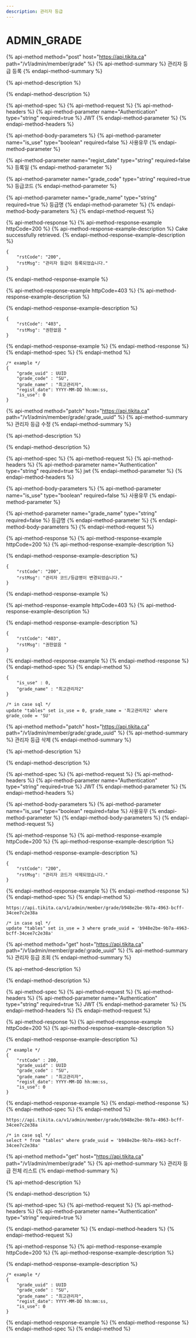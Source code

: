 ```yaml
---
description: 관리자 등급
---
```


# ADMIN\_GRADE

{% api-method method="post" host="https://api.tikita.ca" path="/v1/admin/member/grade" %}
{% api-method-summary %}
관리자 등급 등록 
{% endapi-method-summary %}

{% api-method-description %}

{% endapi-method-description %}

{% api-method-spec %}
{% api-method-request %}
{% api-method-headers %}
{% api-method-parameter name="Authentication" type="string" required=true %}
JWT
{% endapi-method-parameter %}
{% endapi-method-headers %}

{% api-method-body-parameters %}
{% api-method-parameter name="is\_use" type="boolean" required=false %}
사용유무 
{% endapi-method-parameter %}

{% api-method-parameter name="regist\_date" type="string" required=false %}
등록일 
{% endapi-method-parameter %}

{% api-method-parameter name="grade\_code" type="string" required=true %}
등급코드 
{% endapi-method-parameter %}

{% api-method-parameter name="grade\_name" type="string" required=true %}
등급명 
{% endapi-method-parameter %}
{% endapi-method-body-parameters %}
{% endapi-method-request %}

{% api-method-response %}
{% api-method-response-example httpCode=200 %}
{% api-method-response-example-description %}
Cake successfully retrieved.
{% endapi-method-response-example-description %}

```
{
    "rstCode": "200",
    "rstMsg": "관리자 등급이 등록되었습니다."
}
```
{% endapi-method-response-example %}

{% api-method-response-example httpCode=403 %}
{% api-method-response-example-description %}

{% endapi-method-response-example-description %}

```
{
    "rstCode": "403",
    "rstMsg": "권한없음 "
}
```
{% endapi-method-response-example %}
{% endapi-method-response %}
{% endapi-method-spec %}
{% endapi-method %}

```text
/* example */
{
    "grade_uuid" : UUID
    "grade_code" : "SU",
    "grade_name" : "최고관리자",
    "regist_date": YYYY-MM-DD hh:mm:ss,
    "is_use": 0
}
```

{% api-method method="patch" host="https://api.tikita.ca" path="/v1/admin/member/grade/:grade\_uuid" %}
{% api-method-summary %}
관리자 등급 수정 
{% endapi-method-summary %}

{% api-method-description %}

{% endapi-method-description %}

{% api-method-spec %}
{% api-method-request %}
{% api-method-headers %}
{% api-method-parameter name="Authentication" type="string" required=true %}
jwt
{% endapi-method-parameter %}
{% endapi-method-headers %}

{% api-method-body-parameters %}
{% api-method-parameter name="is\_use" type="boolean" required=false %}
사용유무 
{% endapi-method-parameter %}

{% api-method-parameter name="grade\_name" type="string" required=false %}
등급명 
{% endapi-method-parameter %}
{% endapi-method-body-parameters %}
{% endapi-method-request %}

{% api-method-response %}
{% api-method-response-example httpCode=200 %}
{% api-method-response-example-description %}

{% endapi-method-response-example-description %}

```
{
    "rstCode": "200",
    "rstMsg": "관리자 코드/등급명이 변경되었습니다."
}
```
{% endapi-method-response-example %}

{% api-method-response-example httpCode=403 %}
{% api-method-response-example-description %}

{% endapi-method-response-example-description %}

```
{
    "rstCode": "403",
    "rstMsg": "권한없음 "
}
```
{% endapi-method-response-example %}
{% endapi-method-response %}
{% endapi-method-spec %}
{% endapi-method %}

```text
{
    "is_use" : 0,
    "grade_name" : "최고관리자2"
}
```

```text
/* in case sql */
update "tables" set is_use = 0, grade_name = '최고관리자2' where grade_code = 'SU'
```

{% api-method method="patch" host="https://api.tikita.ca" path="/v1/admin/member/grade/:grade\_uuid" %}
{% api-method-summary %}
관리자 등급 삭제 
{% endapi-method-summary %}

{% api-method-description %}

{% endapi-method-description %}

{% api-method-spec %}
{% api-method-request %}
{% api-method-headers %}
{% api-method-parameter name="Authentication" type="string" required=true %}
JWT
{% endapi-method-parameter %}
{% endapi-method-headers %}

{% api-method-body-parameters %}
{% api-method-parameter name="is\_use" type="boolean" required=false %}
사용유무 
{% endapi-method-parameter %}
{% endapi-method-body-parameters %}
{% endapi-method-request %}

{% api-method-response %}
{% api-method-response-example httpCode=200 %}
{% api-method-response-example-description %}

{% endapi-method-response-example-description %}

```
{
    "rstCode": "200",
    "rstMsg": "관리자 코드가 삭제되었습니다."
}
```
{% endapi-method-response-example %}
{% endapi-method-response %}
{% endapi-method-spec %}
{% endapi-method %}

```text
https://api.tikita.ca/v1/admin/member/grade/b948e2be-9b7a-4963-bcff-34cee7c2e38a
```

```text
/* in case sql */
update "tables" set is_use = 3 where grade_uuid = 'b948e2be-9b7a-4963-bcff-34cee7c2e38a'
```

{% api-method method="get" host="https://api.tikita.ca" path="/v1/admin/member/grade/:grade\_uuid" %}
{% api-method-summary %}
관리자 등급 조회 
{% endapi-method-summary %}

{% api-method-description %}

{% endapi-method-description %}

{% api-method-spec %}
{% api-method-request %}
{% api-method-headers %}
{% api-method-parameter name="Authentication" type="string" required=true %}
JWT
{% endapi-method-parameter %}
{% endapi-method-headers %}
{% endapi-method-request %}

{% api-method-response %}
{% api-method-response-example httpCode=200 %}
{% api-method-response-example-description %}

{% endapi-method-response-example-description %}

```
/* example */
{
    "rstCode" : 200,
    "grade_uuid" : UUID
    "grade_code" : "SU",
    "grade_name" : "최고관리자",
    "regist_date": YYYY-MM-DD hh:mm:ss,
    "is_use": 0
}
```
{% endapi-method-response-example %}
{% endapi-method-response %}
{% endapi-method-spec %}
{% endapi-method %}

```text
https://api.tikita.ca/v1/admin/member/grade/b948e2be-9b7a-4963-bcff-34cee7c2e38a
```

```text
/* in case sql */
select * from "tables" where grade_uuid = 'b948e2be-9b7a-4963-bcff-34cee7c2e38a'
```

{% api-method method="get" host="https://api.tikita.ca" path="/v1/admin/member/grade" %}
{% api-method-summary %}
관리자 등급 전체 리스트 
{% endapi-method-summary %}

{% api-method-description %}

{% endapi-method-description %}

{% api-method-spec %}
{% api-method-request %}
{% api-method-headers %}
{% api-method-parameter name="Authentication" type="string" required=true %}

{% endapi-method-parameter %}
{% endapi-method-headers %}
{% endapi-method-request %}

{% api-method-response %}
{% api-method-response-example httpCode=200 %}
{% api-method-response-example-description %}

{% endapi-method-response-example-description %}

```
/* example */
{
    "grade_uuid" : UUID
    "grade_code" : "SU",
    "grade_name" : "최고관리자",
    "regist_date": YYYY-MM-DD hh:mm:ss,
    "is_use": 0
}
```
{% endapi-method-response-example %}
{% endapi-method-response %}
{% endapi-method-spec %}
{% endapi-method %}

